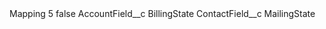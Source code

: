 <?xml version="1.0" encoding="UTF-8"?>
<CustomMetadata xmlns="http://soap.sforce.com/2006/04/metadata" xmlns:xsi="http://www.w3.org/2001/XMLSchema-instance" xmlns:xsd="http://www.w3.org/2001/XMLSchema">
    <label>Mapping 5</label>
    <protected>false</protected>
    <values>
        <field>AccountField__c</field>
        <value xsi:type="xsd:string">BillingState</value>
    </values>
    <values>
        <field>ContactField__c</field>
        <value xsi:type="xsd:string">MailingState</value>
    </values>
</CustomMetadata>
